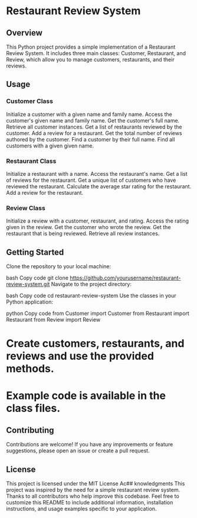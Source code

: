 # Restaurant Review System
## Overview
This Python project provides a simple implementation of a Restaurant Review System. It includes three main classes: Customer, Restaurant, and Review, which allow you to manage customers, restaurants, and their reviews.

## Usage
### Customer Class
Initialize a customer with a given name and family name.
Access the customer's given name and family name.
Get the customer's full name.
Retrieve all customer instances.
Get a list of restaurants reviewed by the customer.
Add a review for a restaurant.
Get the total number of reviews authored by the customer.
Find a customer by their full name.
Find all customers with a given given name.
### Restaurant Class
Initialize a restaurant with a name.
Access the restaurant's name.
Get a list of reviews for the restaurant.
Get a unique list of customers who have reviewed the restaurant.
Calculate the average star rating for the restaurant.
Add a review for the restaurant.
### Review Class
Initialize a review with a customer, restaurant, and rating.
Access the rating given in the review.
Get the customer who wrote the review.
Get the restaurant that is being reviewed.
Retrieve all review instances.
## Getting Started
Clone the repository to your local machine:

bash
Copy code
git clone https://github.com/yourusername/restaurant-review-system.git
Navigate to the project directory:

bash
Copy code
cd restaurant-review-system
Use the classes in your Python application:

python
Copy code
from Customer import Customer
from Restaurant import Restaurant
from Review import Review

# Create customers, restaurants, and reviews and use the provided methods.
# Example code is available in the class files.

## Contributing
Contributions are welcome! If you have any improvements or feature suggestions, please open an issue or create a pull request.

## License
This project is licensed under the MIT License 
Ac## knowledgments
This project was inspired by the need for a simple restaurant review system.
Thanks to all contributors who help improve this codebase.
Feel free to customize this README to include additional information, installation instructions, and usage examples specific to your application.





